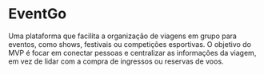 # EventGo

Uma plataforma que facilita a organização de viagens em grupo para eventos, como shows, festivais ou competições esportivas. O objetivo do MVP é focar em conectar pessoas e centralizar as informações da viagem, em vez de lidar com a compra de ingressos ou reservas de voos.

